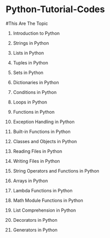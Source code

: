 # Python-Tutorial-Codes

#This Are The Topic

1. Introduction to Python

2. Strings in Python

3. Lists in Python

4. Tuples in Python

5. Sets in Python

6. Dictionaries in Python

7. Conditions in Python

8. Loops in Python

9. Functions in Python

10. Exception Handling in Python

11. Built-in Functions in Python

12. Classes and Objects in Python

13. Reading Files in Python

14. Writing Files in Python

15. String Operators and Functions in Python

16. Arrays in Python

17. Lambda Functions in Python

18. Math Module Functions in Python

19. List Comprehension in Python

20. Decorators in Python

21. Generators in Python
